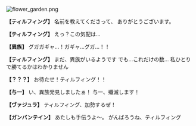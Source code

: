 
![flower_garden.png](../images/backgrounds/flower_garden.png)

**【ティルフィング】**
名前を教えてくださって、
ありがとうございます。

**【ティルフィング】**
えっ？この気配は…

**【異族】**
グガガギャ…！ガギャ…グガ…！！

**【ティルフィング】**
まだ、異族がいるようです
でも…これだけの数…
私ひとりで勝てるかはわかりません

**【？？？】**
お待たせ！ティルフィング！！

**【与一】**
い、異族発見しましたぁ！
与一、殲滅します！

**【ヴァジュラ】**
ティルフィング、加勢するぜ！

**【ガンバンテイン】**
あたしも手伝うよ〜。
がんばろうね、ティルフィング